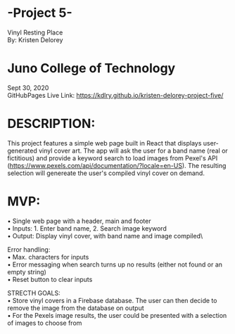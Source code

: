 # -Project 5-

Vinyl Resting Place\
By: Kristen Delorey

# Juno College of Technology
Sept 30, 2020\
GitHubPages Live Link: https://kdlry.github.io/kristen-delorey-project-five/

# DESCRIPTION:
This project features a simple web page built in React that displays user-generated vinyl cover art. The app will ask the user for a band name (real or fictitious) and provide a keyword search to load images from Pexel's API (https://www.pexels.com/api/documentation/?locale=en-US). The resulting selection will genereate the user's compiled vinyl cover on demand.

# MVP:
• Single web page with a header, main and footer\
• Inputs: 1. Enter band name, 2. Search image keyword\
• Output: Display vinyl cover, with band name and image compiled\

Error handling:\
• Max. characters for inputs\
• Error messaging when search turns up no results (either not found or an empty string)\
• Reset button to clear inputs

STRECTH GOALS:\
• Store vinyl covers in a Firebase database. The user can then decide to remove the image 
  from the database on output\
• For the Pexels image results, the user could be presented with a selection of images to 
  choose from
